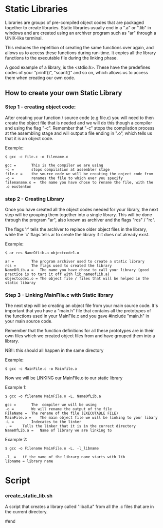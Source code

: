 # Static Libraries

Libraries are groups of pre-compiled object codes that are packaged together to create libraries. Static libraries usually end in a ".a" or ".lib" in windows and are created using an archiver program such as "ar" through a UNIX-like terminal.

This reduces the repetition of creating the same functions over again, and allows us to access these functions during run-time. It copies all the library functions to the executable file during the linking phase.

A good example of a library, is the \<stdio.h\>. These have the predefines codes of your "printf()", "scanf()" and so on, which allows us to access them when creating our own code.

## How to create your own Static Library

### Step 1 - creating object code:

After creating your function / source code (e.g file.c) you will need to then create the object file that is needed and we will do this though a compiler and using the flag "-c". Remember that "-c" stops the compilation process at the assembling stage and will output a file ending in ".o", which tells us that it is an object code.

Example:

	$ gcc -c file.c -o filename.o

	gcc =		This is the compiler we are using
	-c = 		stops compilation at assembler stage
	file.c =	the source code we will be creating the onject code from
	-o = 		renames the file to which ever you specify
	filenaname.o = 	the name you have chose to rename the file, with the .o exstenton

### step 2 - Creating Library

Once you have created all the object codes needed for your library, the next step will be grouping them together into a single library. This will be done through the program "ar", also known as archiver and the flags "rcs" / "rc".

The flags 'r' tells the archiver to replace older object files in the library, while the 'c' flags tells ar to create the library if it does not already exist.

Example:

	$ ar rcs NameOfLib.a objectcode1.o

	ar =		The program archiver used to create a static library
	rcs =		The flags used to created the library
	NameOfLib.a =	The name you have chose to call your library (good practice is to tart it off with lib_nameofLib.a)
	objectcode1.o =	The object file / files that will be helped in the static libaray

### Step 3 - Linking MainFile.c with Static library

The next step will be creating an object file from your main source code. It's important that you have a "main.h" file that contains all the prototypes of the functions used in your MainFile.c and you gave #include "main.h" in your main source code.

Remember that the function definitions for all these prototypes are in their own files which we created object files from and have grouped them into a library.

NB!!: this should all happen in the same directory

Example: 

	$ gcc -c MainFile.c -o Mainfile.o

Now we will be LINKING our MainFile.o to our static library

Example 1: 

	$ gcc -o filename MainFile.o -L. NameOfLib.a

	gcc =		The  compiler we will be using
	-o =		We will rename the output of the file
	FileName = 	The rename of the file (EXECUTABLE FILE)
	MainFile.o =	The main object file we will be linking to your libary
	-L =		Indecates to the linker
	. =		Tells the linker that it is in the currect directory
	NameOfLib.a =	Name of library we are linking to


Example 2:

	$ gcc -o Filename MainFile.o -L. -l_libname

	-l_ = 	if the name of the library name starts with lib
	libname = library name


# Script

### create_static_lib.sh

A script that creates a library called "liball.a" from all the .c files that are in the current directory.

#end
